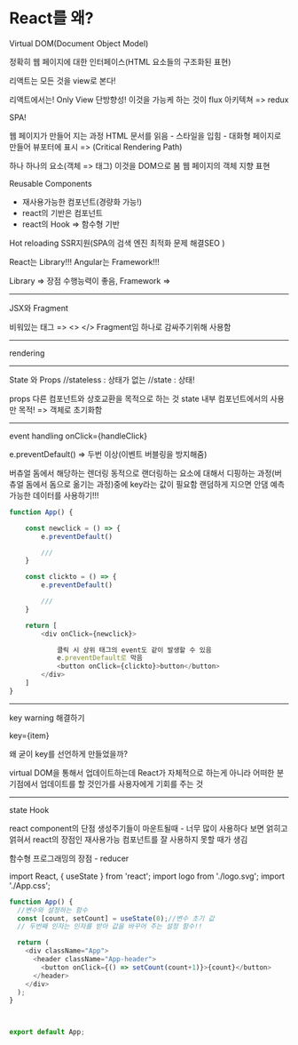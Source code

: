 # React를 왜?

Virtual DOM(Document Object Model)

정확히 웹 페이지에 대한 인터페이스(HTML 요소들의 구조화된 표현)

리액트는 모든 것을 view로 본다!

리액트에서는!
Only View 단방향성!
이것을 가능케 하는 것이
flux 아키텍쳐 => redux

SPA!

웹 페이지가 만들어 지는 과정
HTML 문서를 읽음 - 스타일을 입힘 - 대화형 페이지로 만들어 뷰포터에 표시 => (Critical Rendering Path)


하나 하나의 요소(객체 => 태그) 이것을 DOM으로 봄
웹 페이지의 객체 지향 표현

Reusable Components
- 재사용가능한 컴포넌트(경량화 가능!)
- react의 기반은 컴포넌트
- react의 Hook => 함수형 기반

Hot reloading
SSR지원(SPA의 검색 엔진 최적화 문제 해결SEO )


React는 Library!!!
Angular는 Framework!!!

Library => 장점 수행능력이 좋음, 
Framework =>


------------------------------
JSX와 Fragment

비워있는 태그 =>  <> </> Fragment임 하나로 감싸주기위해 사용함

--------------------------------
rendering

--------------------------------
State 와 Props
//stateless : 상태가 없는
//state : 상태!

props 다른 컴포넌트와 상호교환을 목적으로 하는 것
state 내부 컴포넌트에서의 사용만 목적! => 객체로 초기화함

-----------------------------------------
event handling
onClick={handleClick}

e.preventDefault() => 두번 이상(이벤트 버블링을 방지해줌)

버츄얼 돔에서 해당하는 렌더링 동적으로 랜더링하는 요소에 대해서 디핑하는 과정(버츄얼 돔에서 돔으로 옮기는 과정)중에 key라는 값이 필요함
랜덤하게 지으면 안댐 예측가능한 데이터를 사용하기!!!

```js
function App() {

    const newclick = () => {
        e.preventDefault()

        ///
    }

    const clickto = () => {
        e.preventDefault()

        ///
    }

    return [
        <div onClick={newclick}>

            클릭 시 상위 태그의 event도 같이 발생할 수 있음
            e.preventDefault로 막음
            <button onClick={clickto}>button</button>
        </div>
    ]
}

```

---------------------------------------

key warning 해결하기

key={item}

왜 굳이 key를 선언하게 만들었을까?


virtual DOM을 통해서 업데이트하는데
React가 자체적으로 하는게 아니라 어떠한 분기점에서 업데이트를 할 것인가를 사용자에게 기회를 주는 것


-----------------------------------------
state Hook

react component의 단점
생성주기들이 마운트될때 - 너무 많이 사용하다 보면 얽히고 얽혀서 react의 장점인 재사용가능 컴포넌트를 잘 사용하지 못할 때가 생김

함수형 프로그래밍의 장점 - reducer

import React, { useState } from 'react';
import logo from './logo.svg';
import './App.css';
```js
function App() {
  //변수와 설정하는 함수
  const [count, setCount] = useState(0);//변수 초기 값
  // 두번째 인자는 인자를 받아 값을 바꾸어 주는 설정 함수!!

  return (
    <div className="App">
      <header className="App-header">
        <button onClick={() => setCount(count+1)}>{count}</button>
      </header>
    </div>
  );
}



export default App;
```
